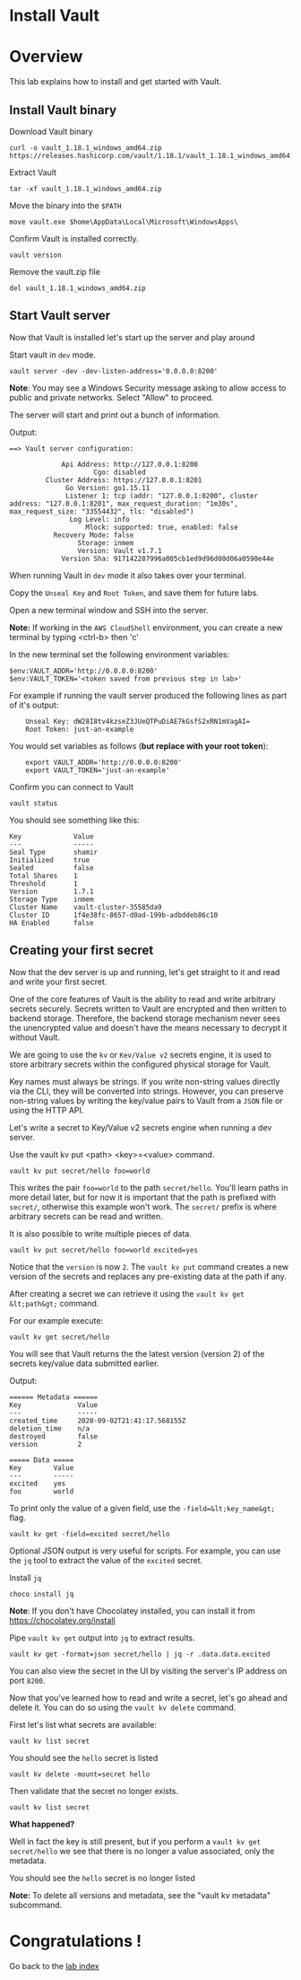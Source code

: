 # Install Vault   

# Overview
This lab explains how to install and get started with Vault.   

## Install Vault binary   

Download Vault binary   
<!-- wget https://releases.hashicorp.com/vault/1.10.2/vault_1.10.2_linux_amd64.zip -->

```
curl -o vault_1.18.1_windows_amd64.zip https://releases.hashicorp.com/vault/1.18.1/vault_1.18.1_windows_amd64.zip
```

Extract Vault   
<!-- unzip vault_1.10.2_linux_amd64.zip -->
```
tar -xf vault_1.18.1_windows_amd64.zip
```

Move the binary into the `$PATH`   
<!-- sudo cp vault /usr/local/bin/ -->
```
move vault.exe $home\AppData\Local\Microsoft\WindowsApps\
```

Confirm Vault is installed correctly.   
```
vault version
```

Remove the vault.zip file
```
del vault_1.18.1_windows_amd64.zip 
```

## Start Vault server

Now that Vault is installed let's start up the server and play around

Start vault in `dev` mode. 
```
vault server -dev -dev-listen-address='0.0.0.0:8200'
```

**Note**: You may see a Windows Security message asking to allow access to public and private networks. Select "Allow" to proceed.

The server will start and print out a bunch of information. 

Output: 
```
==> Vault server configuration:

             Api Address: http://127.0.0.1:8200
                     Cgo: disabled
         Cluster Address: https://127.0.0.1:8201
              Go Version: go1.15.11
              Listener 1: tcp (addr: "127.0.0.1:8200", cluster address: "127.0.0.1:8201", max_request_duration: "1m30s", max_request_size: "33554432", tls: "disabled")
               Log Level: info
                   Mlock: supported: true, enabled: false
           Recovery Mode: false
                 Storage: inmem
                 Version: Vault v1.7.1
             Version Sha: 917142287996a005cb1ed9d96d00d06a0590e44e
```

When running Vault in `dev` mode it also takes over your terminal. 

Copy the `Unseal Key` and `Root Token`, and save them for future labs. 

Open a new terminal window and SSH into the server. 

**Note:** If working in the ```AWS CloudShell``` environment, you can create a new terminal by typing &lt;ctrl-b&gt; then 'c'

In the new terminal set the following environment variables: 
```
$env:VAULT_ADDR='http://0.0.0.0:8200'
$env:VAULT_TOKEN='<token saved from previous step in lab>'
```

For example if running the vault server produced the following lines as part of it's output:
```
    Unseal Key: dW28I8tv4kzseZ3JUeQTPuDiAE7kGsfS2xRN1mVagAI=
    Root Token: just-an-example
```

You would set variables as follows (**but replace with your root token**):

```
    export VAULT_ADDR='http://0.0.0.0:8200'
    export VAULT_TOKEN='just-an-example'
```

Confirm you can connect to Vault 
```
vault status
```

You should see something like this: 
```
Key             Value
---             -----
Seal Type       shamir
Initialized     true
Sealed          false
Total Shares    1
Threshold       1
Version         1.7.1
Storage Type    inmem
Cluster Name    vault-cluster-35585da9
Cluster ID      1f4e38fc-8657-d0ad-199b-adbddeb86c10
HA Enabled      false
```


## Creating your first secret
Now that the dev server is up and running, let's get straight to it and read and write your first secret.

One of the core features of Vault is the ability to read and write arbitrary secrets securely. Secrets written to Vault are encrypted and then written to backend storage. Therefore, the backend storage mechanism never sees the unencrypted value and doesn't have the means necessary to decrypt it without Vault.

We are going to use the `kv` or `Kev/Value v2` secrets engine, it is used to store arbitrary secrets within the configured physical storage for Vault.

Key names must always be strings. If you write non-string values directly via the CLI, they will be converted into strings. However, you can preserve non-string values by writing the key/value pairs to Vault from a `JSON` file or using the HTTP API.  

Let's write a secret to Key/Value v2 secrets engine when running a dev server. 

Use the vault kv put &lt;path&gt; &lt;key&gt;=&lt;value&gt; command.

```
vault kv put secret/hello foo=world
```

This writes the pair `foo=world` to the path `secret/hello`. You'll learn paths in more detail later, but for now it is important that the path is prefixed with `secret/`, otherwise this example won't work. The `secret/` prefix is where arbitrary secrets can be read and written.


It is also possible to write multiple pieces of data.
```
vault kv put secret/hello foo=world excited=yes
```   
Notice that the `version` is now `2`. The `vault kv put` command creates a new version of the secrets and replaces any pre-existing data at the path if any.


After creating a secret we can retrieve it using the `vault kv get &lt;path&gt;` command. 

For our example execute: 
```
vault kv get secret/hello
```

You will see that Vault returns the the latest version (version 2) of the secrets key/value data submitted earlier. 

Output:
```
====== Metadata ======
Key              Value
---              -----
created_time     2020-09-02T21:41:17.568155Z
deletion_time    n/a
destroyed        false
version          2

===== Data =====
Key        Value
---        -----
excited    yes
foo        world
```

To print only the value of a given field, use the `-field=&lt;key_name&gt;` flag.   

```
vault kv get -field=excited secret/hello
```

Optional JSON output is very useful for scripts. For example, you can use the `jq` tool to extract the value of the `excited` secret.


Install `jq`
```
choco install jq
```

**Note**: If you don't have Chocolatey installed, you can install it from https://chocolatey.org/install


Pipe `vault kv get` output into `jq` to extract results.   
```
vault kv get -format=json secret/hello | jq -r .data.data.excited
```

You can also view the secret in the UI by visiting the server's IP address on port `8200`. 


Now that you've learned how to read and write a secret, let's go ahead and delete it. You can do so using the `vault kv delete` command.

First let's list what secrets are available:
```
vault kv list secret
```

You should see the ```hello``` secret is listed

```
vault kv delete -mount=secret hello
```
<!-- old style: vault kv delete -mount=secret hello -->

Then validate that the secret no longer exists.

```
vault kv list secret
```

**What happened?**

Well in fact the key is still present, but if you perform a ```vault kv get secret/hello``` we see that there is no longer a value associated, only the metadata.

You should see the ```hello``` secret is no longer listed

**Note:** To delete all versions and metadata, see the "vault kv metadata" subcommand.

# Congratulations !
Go back to the [lab index](../../)

